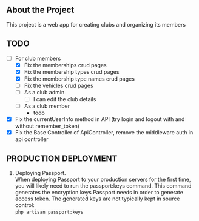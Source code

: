## About the Project

This project is a web app for creating clubs and organizing its members

## TODO
- [ ] For club members
    - [x] Fix the memberships crud pages
    - [x] Fix the membership types crud pages
    - [x] Fix the membership type names crud pages
    - [ ] Fix the vehicles crud pages
    - [ ] As a club admin
        - [ ] I can edit the club details
    - [ ] As a club member
        - todo
- [x] Fix the currentUserInfo method in API (try login and logout with and without remember_token)
- [x] Fix the Base Controller of ApiController, remove the middleware auth in api controller

## PRODUCTION DEPLOYMENT
1. Deploying Passport.   
   When deploying Passport to your production servers for the first time, you will likely need to run the passport:keys 
   command. This command generates the encryption keys Passport needs in order to generate access token. The generated 
   keys are not typically kept in source control:   
   ``php artisan passport:keys``
